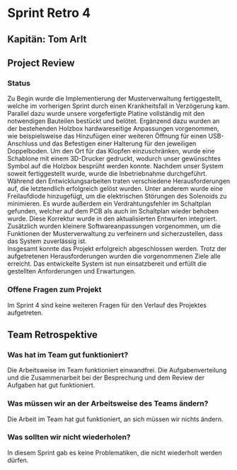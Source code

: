 # Sprint Retro 4

## Kapitän: Tom Arlt

## Project Review

### Status

Zu Begin wurde die Implementierung der Musterverwaltung fertiggestellt, welche im vorherigen Sprint durch einen Krankheitsfall in Verzögerung kam. Parallel dazu wurde unsere vorgefertigte Platine vollständig mit den notwendigen Bauteilen bestückt und belötet. Ergänzend dazu wurden an der bestehenden Holzbox hardwareseitige Anpassungen vorgenommen, wie beispielsweise das Hinzufügen einer weiteren Öffnung für einen USB-Anschluss und das Befestigen einer Halterung für den jeweiligen Doppelboden. Um den Ort für das Klopfen einzuschränken, wurde eine Schablone mit einem 3D-Drucker gedruckt, wodurch unser gewünschtes Symbol auf die Holzbox besprüht werden konnte. 
Nachdem unser System soweit fertiggestellt wurde, wurde die Inbetriebnahme durchgeführt. Während den Entwicklungsarbeiten traten verschiedene Herausforderungen auf, die letztendlich erfolgreich gelöst wurden. Unter anderem wurde eine Freilaufdiode hinzugefügt, um die elektrischen Störungen des Solenoids zu minimieren. Es wurde außerdem ein Verdrahtungsfehler im Schaltplan gefunden, welcher auf dem PCB als auch im Schaltplan wieder behoben wurde. Diese Korrektur wurde in den aktualisierten Entwurfen integriert. Zusätzlich wurden kleinere Softwareanpassungen vorgenommen, um die Funktionen der Musterverwaltung zu verfeinern und sicherzustellen, dass das System zuverlässig ist.  
Insgesamt konnte das Projekt erfolgreich abgeschlossen werden. Trotz der aufgetretenen Herausforderungen wurden die vorgenommenen Ziele alle erreicht. Das entwickelte System ist nun einsatzbereit und erfüllt die gestellten Anforderungen und Erwartungen. 

### Offene Fragen zum Projekt

Im Sprint 4 sind keine weiteren Fragen für den Verlauf des Projektes aufgetreten. 

## Team Retrospektive

### Was hat im Team gut funktioniert?

Die Arbeitsweise im Team funktioniert einwandfrei. Die Aufgabenverteilung und die Zusammenarbeit bei der Besprechung und dem Review der Aufgaben hat gut funktioniert. 

### Was müssen wir an der Arbeitsweise des Teams ändern?

Die Arbeit im Team hat gut funktioniert, an sich müssen wir nichts ändern.

### Was sollten wir nicht wiederholen?

In diesem Sprint gab es keine Problematiken, die nicht wiederholt werden dürfen. 






